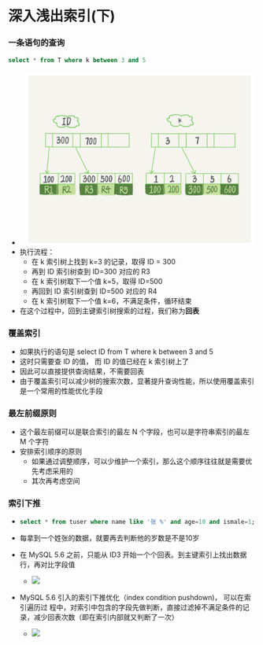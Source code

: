 # 深入浅出索引(下)



### 一条语句的查询

```sql
select * from T where k between 3 and 5
```

- ![](image/索引查询.png)
- 执行流程：
  - 在 k 索引树上找到 k=3 的记录，取得 ID = 300
  - 再到 ID 索引树查到 ID=300 对应的 R3
  - 在 k 索引树取下一个值 k=5，取得 ID=500
  - 再回到 ID 索引树查到 ID=500 对应的 R4
  - 在 k 索引树取下一个值 k=6，不满足条件，循环结束
- 在这个过程中，回到主键索引树搜索的过程，我们称为**回表**





### 覆盖索引

- 如果执行的语句是 select ID from T where k between 3 and 5
- 这时只需要查 ID 的值， 而 ID 的值已经在 k 索引树上了
- 因此可以直接提供查询结果，不需要回表
- 由于覆盖索引可以减少树的搜索次数，显著提升查询性能，所以使用覆盖索引是一个常用的性能优化手段





### 最左前缀原则

- 这个最左前缀可以是联合索引的最左 N 个字段，也可以是字符串索引的最左 M 个字符
- 安排索引顺序的原则
  - 如果通过调整顺序，可以少维护一个索引，那么这个顺序往往就是需要优先考虑采用的
  - 其次再考虑空间





### 索引下推

- ```sql
  select * from tuser where name like '张 %' and age=10 and ismale=1;
  ```

- 每拿到一个姓张的数据，就要再去判断他的岁数是不是10岁

- 在 MySQL 5.6 之前，只能从 ID3 开始一个个回表。到主键索引上找出数据行，再对比字段值

  - ![](image/无索引下推执行流程.png)

- MySQL 5.6 引入的索引下推优化（index condition pushdown)， 可以在索引遍历过 程中，对索引中包含的字段先做判断，直接过滤掉不满足条件的记录，减少回表次数（即在索引内部就又判断了一次）

  - ![](image/索引下推执行流程.png)
